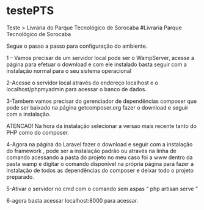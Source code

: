# testePTS

Teste > Livraria do Parque Tecnológico de Sorocaba
#Livraria Parque Tecnológico de Sorocaba

Segue o passo a passo para configuração do ambiente.

1 – Vamos precisar de um servidor local pode ser o WampServer, acesse a página para efetuar o download e com ele instalado basta seguir com a instalação normal para o seu sistema operacional

2-Acesse o servidor local através do endereço localhost e o localhost/phpmyadmin para acessar o banco de dados.

3-Tambem vamos precisar do gerenciador de dependências composer que pode ser baixado na página getcomposer.org fazer o download e seguir com a instalação.

ATENCAO! Na hora da instalação selecionar a versao mais recente tanto do PHP como do composer.

4-Agora na página do Laravel fazer o download e seguir com a instalação do framework , pode ser a instalação padrão ou através na linha de comando acessando a pasta do projeto no meu caso foi a www dentro da pasta wamp e digitar o comando disponível na própria página para fazer a instalação de todos as dependências do composer e deixar todo o projeto preparado.

5-Ativar o servidor no cmd com o comando sem aspas “ php artisan serve ”

6-agora basta acessar localhost:8000 para acessar.

